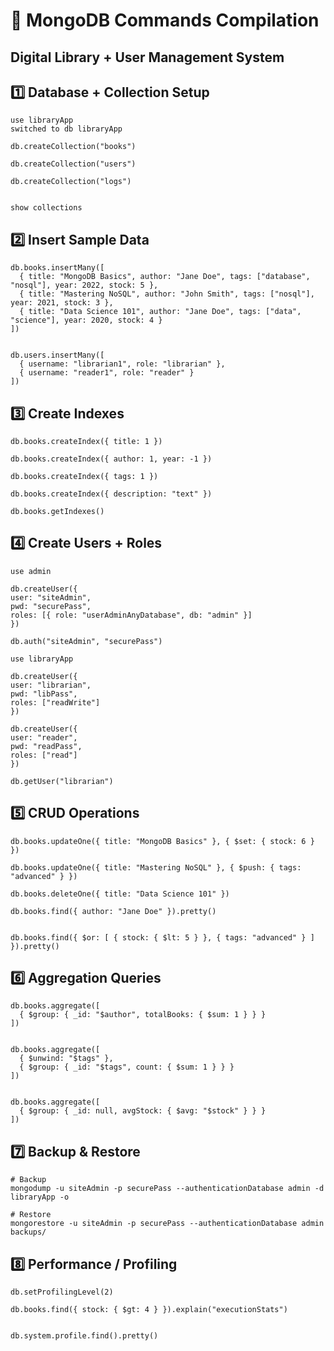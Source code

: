 # 📘 MongoDB Commands Compilation

## Digital Library + User Management System

## 1️⃣ Database + Collection Setup

```mongodb
use libraryApp
switched to db libraryApp

db.createCollection("books")

db.createCollection("users")

db.createCollection("logs")


show collections

```

## 2️⃣ Insert Sample Data

```mongodb
db.books.insertMany([
  { title: "MongoDB Basics", author: "Jane Doe", tags: ["database", "nosql"], year: 2022, stock: 5 },
  { title: "Mastering NoSQL", author: "John Smith", tags: ["nosql"], year: 2021, stock: 3 },
  { title: "Data Science 101", author: "Jane Doe", tags: ["data", "science"], year: 2020, stock: 4 }
])


db.users.insertMany([
  { username: "librarian1", role: "librarian" },
  { username: "reader1", role: "reader" }
])

```

## 3️⃣ Create Indexes

```mongodb
db.books.createIndex({ title: 1 })

db.books.createIndex({ author: 1, year: -1 })

db.books.createIndex({ tags: 1 })

db.books.createIndex({ description: "text" })

db.books.getIndexes()

```

## 4️⃣ Create Users + Roles

```mongodb
use admin

db.createUser({
user: "siteAdmin",
pwd: "securePass",
roles: [{ role: "userAdminAnyDatabase", db: "admin" }]
})

db.auth("siteAdmin", "securePass")

use libraryApp

db.createUser({
user: "librarian",
pwd: "libPass",
roles: ["readWrite"]
})

db.createUser({
user: "reader",
pwd: "readPass",
roles: ["read"]
})

db.getUser("librarian")

```

## 5️⃣ CRUD Operations

```mongodb
db.books.updateOne({ title: "MongoDB Basics" }, { $set: { stock: 6 } })

db.books.updateOne({ title: "Mastering NoSQL" }, { $push: { tags: "advanced" } })

db.books.deleteOne({ title: "Data Science 101" })

db.books.find({ author: "Jane Doe" }).pretty()


db.books.find({ $or: [ { stock: { $lt: 5 } }, { tags: "advanced" } ] }).pretty()
```

## 6️⃣ Aggregation Queries

```mongodb
db.books.aggregate([
  { $group: { _id: "$author", totalBooks: { $sum: 1 } } }
])


db.books.aggregate([
  { $unwind: "$tags" },
  { $group: { _id: "$tags", count: { $sum: 1 } } }
])


db.books.aggregate([
  { $group: { _id: null, avgStock: { $avg: "$stock" } } }
])

```

## 7️⃣ Backup & Restore

```mongodb
# Backup
mongodump -u siteAdmin -p securePass --authenticationDatabase admin -d libraryApp -o

# Restore
mongorestore -u siteAdmin -p securePass --authenticationDatabase admin backups/
```

## 8️⃣ Performance / Profiling

```mongodb
db.setProfilingLevel(2)

db.books.find({ stock: { $gt: 4 } }).explain("executionStats")


db.system.profile.find().pretty()
```
